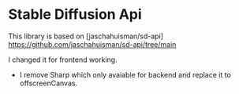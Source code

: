 # Stable Diffusion Api

This library is based on [jaschahuisman/sd-api] https://github.com/jaschahuisman/sd-api/tree/main

I changed it for frontend working.

- I remove Sharp which only avaiable for backend and replace it to offscreenCanvas.
